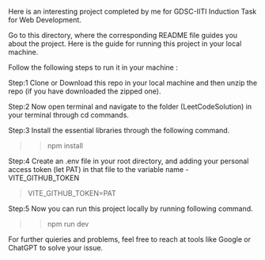 Here is an interesting project completed by me for GDSC-IITI Induction Task for Web Development.

Go to this directory, where the corresponding README file guides you about the project.
Here is the guide for running this project in your local machine.

Follow the following steps to run it in your machine :

Step:1 
Clone or Download this repo in your local machine and then unzip the repo (if you have downloaded the zipped one).

Step:2 
Now open terminal and navigate to the folder (LeetCodeSolution) in your terminal through cd commands.

Step:3 
Install the essential libraries through the following command.
>>npm install

Step:4 
Create an .env file in your root directory, and adding your personal access token (let PAT) in that file to the variable name - VITE_GITHUB_TOKEN
>VITE_GITHUB_TOKEN=PAT

Step:5 
Now you can run this project locally by running following command.
>>npm run dev

For further quieries and problems, feel free to reach at tools like Google or ChatGPT to solve your issue.
